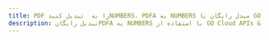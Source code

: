 ---title: PDF را به  تبدیل کنیدNUMBERS، PDFA به NUMBERS مبدل رایگان یا GO SDKdescription: تبدیل رایگانPDFA به NUMBERS با استفاده از GO Cloud APIs & SDK همچنین اسناد PDF را در Cloud ایجاد، ویرایش و رندر کنید.---